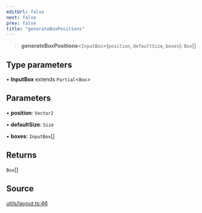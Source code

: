 ```yaml
---
editUrl: false
next: false
prev: false
title: "generateBoxPositions"
---
```


> **generateBoxPositions**\<`InputBox`\>(`position`, `defaultSize`, `boxes`): `Box`[]

## Type parameters

• **InputBox** extends `Partial`\<`Box`\>

## Parameters

• **position**: `Vector2`

• **defaultSize**: `Size`

• **boxes**: `InputBox`[]

## Returns

`Box`[]

## Source

[utils/layout.ts:46](https://github.com/nodenogg-in/alpha-p2p/blob/290bb7e02213a2b959571227ba7e64b04c8ddc90/packages/infinitykit/src/utils/layout.ts#L46)
